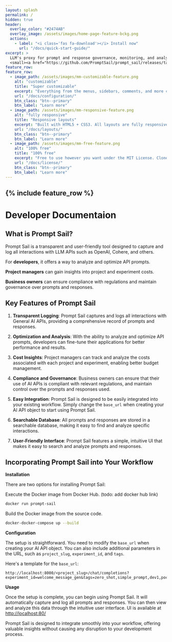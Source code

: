 ```yaml
---
layout: splash
permalink: /
hidden: true
header:
  overlay_color: "#2474AB"
  overlay_image: /assets/images/home-page-feature-bckg.png
  actions:
    - label: "<i class='fas fa-download'></i> Install now"
      url: "/docs/quick-start-guide/"
excerpt: >
  LLM's proxy for prompt and response governance, monitoring, and analysis.<br />
  <small><a href="https://github.com/PromptSail/prompt_sail/releases/tag/0.1">Latest release v0.1.0</a></small>
feature_row:
feature_row:
  - image_path: /assets/images/mm-customizable-feature.png
    alt: "customizable"
    title: "Super customizable"
    excerpt: "Everything from the menus, sidebars, comments, and more can be configured or set with YAML Front Matter."
    url: "/docs/configuration/"
    btn_class: "btn--primary"
    btn_label: "Learn more"
  - image_path: /assets/images/mm-responsive-feature.png
    alt: "fully responsive"
    title: "Responsive layouts"
    excerpt: "Built with HTML5 + CSS3. All layouts are fully responsive with helpers to augment your content."
    url: "/docs/layouts/"
    btn_class: "btn--primary"
    btn_label: "Learn more"
  - image_path: /assets/images/mm-free-feature.png
    alt: "100% free"
    title: "100% free"
    excerpt: "Free to use however you want under the MIT License. Clone it, fork it, customize it... whatever!"
    url: "/docs/license/"
    btn_class: "btn--primary"
    btn_label: "Learn more"      
---
```


{% include feature_row %}
---

# Developer Documentaion

## What is Prompt Sail?

Prompt Sail is a transparent and user-friendly tool designed to capture and log all interactions with LLM APIs such as OpenAI, Cohere, and others. 

For **developers**, it offers a way to analyze and optimize API prompts. 

**Project managers** can gain insights into project and experiment costs. 

**Business owners** can ensure compliance with regulations and maintain governance over prompts and responses.

## Key Features of Prompt Sail

1. **Transparent Logging**: Prompt Sail captures and logs all interactions with General AI APIs, providing a comprehensive record of prompts and responses.

2. **Optimization and Analysis**: With the ability to analyze and optimize API prompts, developers can fine-tune their applications for better performance and results.

3. **Cost Insights**: Project managers can track and analyze the costs associated with each project and experiment, enabling better budget management.

4. **Compliance and Governance**: Business owners can ensure that their use of AI APIs is compliant with relevant regulations, and maintain control over the prompts and responses used.

5. **Easy Integration**: Prompt Sail is designed to be easily integrated into your existing workflow. Simply change the `base_url` when creating your AI API object to start using Prompt Sail.

6. **Searchable Database**: All prompts and responses are stored in a searchable database, making it easy to find and analyze specific interactions.

7. **User-Friendly Interface**: Prompt Sail features a simple, intuitive UI that makes it easy to search and analyze prompts and responses.

## Incorporating Prompt Sail into Your Workflow

**Installation**

There are two options for installing Prompt Sail:


Execute the Docker image from Docker Hub. (todo: add docker hub link)

```bash
docker run prompt-sail
``` 


Build the Docker image from the source code.

```bash
docker-docker-compose up --build
```


**Configuration**

The setup is straightforward. You need to modify the `base_url` when creating your AI API object. You can also include additional parameters in the URL, such as `project_slug`, `experiment_id`, and `tags`.

Here's a template for the `base_url`:

```
http://localhost:8000/<project_slug>/chat/completions?experiment_id=welcome_message_gen&tags=zero_shot,simple_prompt,dev1,poc
```



**Usage**

Once the setup is complete, you can begin using Prompt Sail. It will automatically capture and log all prompts and responses. You can then view and analyze this data through the intuitive user interface. UI is available at [http://localhost:80/](http://localhost:80/)

Prompt Sail is designed to integrate smoothly into your workflow, offering valuable insights without causing any disruption to your development process.


